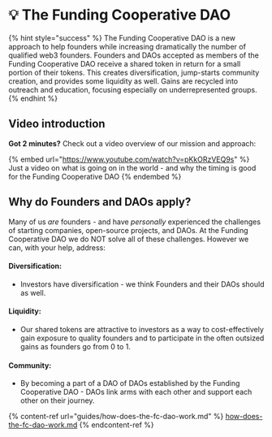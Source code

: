 # 💡 The Funding Cooperative DAO

{% hint style="success" %}
The Funding Cooperative DAO is a new approach to help founders while increasing dramatically the number of qualified web3 founders. Founders and DAOs accepted as members of the Funding Cooperative DAO receive a shared token in return for a small portion of their tokens. This creates diversification, jump-starts community creation, and provides some liquidity as well.  Gains are recycled into outreach and education, focusing especially on underrepresented groups. &#x20;
{% endhint %}

## Video introduction

**Got 2 minutes?** Check out a video overview of our mission and approach:

{% embed url="https://www.youtube.com/watch?v=pKkORzVEQ9s" %}
Just a video on what is going on in the world - and why the timing is good for the Funding Cooperative DAO
{% endembed %}

## Why do Founders and DAOs apply?

Many of us _are_ founders - and have _personally_ experienced the challenges of starting companies, open-source projects, and DAOs. At the Funding Cooperative DAO we do NOT solve all of these challenges. However we can, with your help, address:

#### Diversification: &#x20;

* Investors have diversification - we think Founders and their DAOs should as well.

#### Liquidity:

* Our shared tokens are attractive to investors as a way to cost-effectively gain exposure to quality founders and to participate in the often outsized gains as founders go from 0 to 1. &#x20;

#### Community:

* By becoming a part of a DAO of DAOs established by the Funding Cooperative DAO - DAOs link arms with each other and support each other on their journey.&#x20;

{% content-ref url="guides/how-does-the-fc-dao-work.md" %}
[how-does-the-fc-dao-work.md](guides/how-does-the-fc-dao-work.md)
{% endcontent-ref %}

